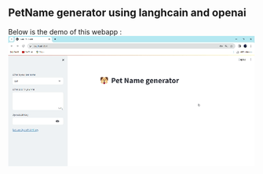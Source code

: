 ## PetName generator using langhcain and openai

Below is the demo of this webapp :
![](https://github.com/Utshav-paudel/Petname-Generator/blob/1e5d46505821346f0c1e2a6eed500e7d344ccc25/demo_petname_gen.gif)
